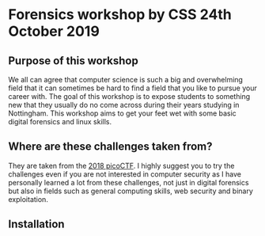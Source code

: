 # Forensics workshop by CSS 24th October 2019

## Purpose of this workshop
We all can agree that computer science is such a big and overwhelming field that it can sometimes be hard to find a field that you like to pursue your career with. The goal of this workshop is to expose students to something new that they usually do no come across during their years studying in Nottingham. This workshop aims to get your feet wet with some basic digital forensics and linux skills.

## Where are these challenges taken from?
They are taken from the [2018 picoCTF](https://2018game.picoctf.com). I highly suggest you to try the challenges even if you are not interested in computer security as I have personally learned a lot from these challenges, not just in digital forensics but also in fields such as general computing skills, web security and binary exploitation.

## Installation

